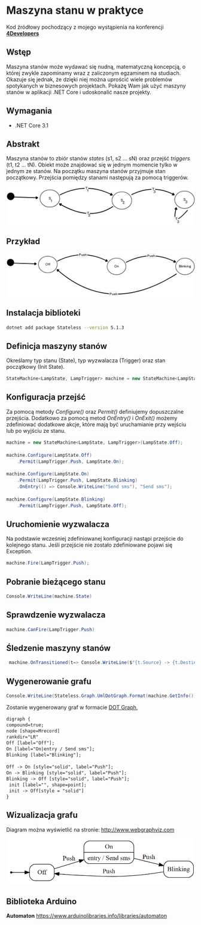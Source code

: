 # Maszyna stanu w praktyce

Kod źródłowy pochodzący z mojego wystąpienia na konferencji [**4Developers**](https://4developers.org.pl/lecture_warszawa_2020/#id=62335)

## Wstęp
Maszyna stanów może wydawać się nudną, matematyczną koncepcją, o której zwykle zapominamy wraz z zaliczonym egzaminem na studiach. Okazuje się jednak, że dzięki niej można uprościć wiele problemów spotykanych w biznesowych projektach. Pokażę Wam jak użyć maszyny stanów w aplikacji .NET Core i udoskonalić nasze projekty.

## Wymagania
- .NET Core 3.1

## Abstrakt
Maszyna stanów to zbiór stanów _states_ (s1, s2 ... sN) oraz przejść _triggers_ (t1, t2 ... tN). 
Obiekt może znajdować się w jednym momencie tylko w jednym ze stanów.
Na początku maszyna stanów przyjmuje stan początkowy. Przejścia pomiędzy stanami następują za pomocą triggerów.

![State machine abstract](docs/state-machine-abstract.png)

## Przykład
![State machine Lamp](docs/state-machine-lamp.png)

## Instalacja biblioteki

~~~ bash
dotnet add package Stateless --version 5.1.3
~~~

## Definicja maszyny stanów
Określamy typ stanu (State), typ wyzwalacza (Trigger) oraz stan początkowy (Init State).

~~~ csharp
StateMachine<LampState, LampTrigger> machine = new StateMachine<LampState, LampTrigger>(LampState.Off);
~~~


## Konfiguracja przejść
Za pomocą metody _Configure()_ oraz _Permit()_ definiujemy dopuszczalne przejścia. Dodatkowo za pomocą metod _OnEntry()_ i _OnExit()_ możemy zdefiniować dodatkowe akcje, które mają być uruchamianie przy wejściu lub po wyjściu ze stanu.

~~~ csharp
machine = new StateMachine<LampState, LampTrigger>(LampState.Off);

machine.Configure(LampState.Off)
    .Permit(LampTrigger.Push, LampState.On);

machine.Configure(LampState.On)
    .Permit(LampTrigger.Push, LampState.Blinking)
    .OnEntry(() => Console.WriteLine("Send sms"), "Send sms");

machine.Configure(LampState.Blinking)
    .Permit(LampTrigger.Push, LampState.Off);
~~~


## Uruchomienie wyzwalacza
Na podstawie wcześniej zdefiniowanej konfiguracji nastąpi przejście do kolejnego stanu.
Jeśli przejście nie zostało zdefiniowane pojawi się Exception.

~~~ csharp
machine.Fire(LampTrigger.Push);
~~~

## Pobranie bieżącego stanu
~~~ csharp
Console.WriteLine(machine.State)
~~~ 


## Sprawdzenie wyzwalacza
~~~ csharp
machine.CanFire(LampTrigger.Push)
~~~

## Śledzenie maszyny stanów   
~~~ csharp
 machine.OnTransitioned(t=> Console.WriteLine($"{t.Source} -> {t.Destination}"));
~~~        
            
## Wygenerowanie grafu
~~~ csharp
Console.WriteLine(Stateless.Graph.UmlDotGraph.Format(machine.GetInfo()));
~~~

Zostanie wygenerowany graf w formacie [ DOT Graph](https://en.wikipedia.org/wiki/DOT_(graph_description_language)), 

~~~
digraph {
compound=true;
node [shape=Mrecord]
rankdir="LR"
Off [label="Off"];
On [label="On|entry / Send sms"];
Blinking [label="Blinking"];

Off -> On [style="solid", label="Push"];
On -> Blinking [style="solid", label="Push"];
Blinking -> Off [style="solid", label="Push"];
 init [label="", shape=point];
 init -> Off[style = "solid"]
}
~~~

## Wizualizacja grafu
Diagram można wyświetlić na stronie:
http://www.webgraphviz.com

![Graph](docs/graph.png)


## Biblioteka Arduino
**Automaton**
https://www.arduinolibraries.info/libraries/automaton
